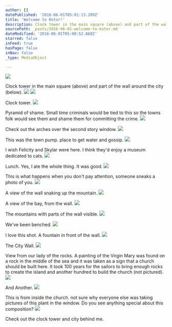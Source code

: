 ```yaml
---
author: []
datePublished: '2016-06-01T05:01:13.289Z'
title: 'Welcome to Kotor!'
description: Clock tower in the main square (above) and part of the wall around the city (below).
sourcePath: _posts/2016-06-01-welcome-to-kotor.md
dateModified: '2016-06-01T05:00:52.868Z'
starred: false
inFeed: true
hasPage: false
inNav: false
_type: MediaObject

---
```

![](https://the-grid-user-content.s3-us-west-2.amazonaws.com/989ada04-961b-4fb9-8196-c72621333fb3.jpg)

Clock tower in the main square (above) and part of the wall around the city (below).
![](https://the-grid-user-content.s3-us-west-2.amazonaws.com/7c82f93f-f5e9-404e-8457-04848c9f1eb0.jpg)
![](https://the-grid-user-content.s3-us-west-2.amazonaws.com/a4e7f4b7-526d-4981-a260-4ef37cc55c0c.jpg)

Clock tower.
![](https://the-grid-user-content.s3-us-west-2.amazonaws.com/ccc94dcb-0746-43bc-bfc2-6a8242375830.jpg)

Pyramid of shame. Small time criminals would be tied to this so the towns folk would see them and shame them for committing the crime.
![](https://the-grid-user-content.s3-us-west-2.amazonaws.com/8b2596d5-7cd3-431d-a98f-9a807f7e81b5.jpg)

Check out the arches over the second story window.
![](https://the-grid-user-content.s3-us-west-2.amazonaws.com/57bf6287-0261-4d82-92a4-eab84084d26a.jpg)

This was the town pump. place to get water and gossip.
![](https://the-grid-user-content.s3-us-west-2.amazonaws.com/cc8c9215-b5ab-4a9e-a8ec-9afa29abdf16.jpg)

I wish Felicity and Skylar were here. I think they'd enjoy a museum dedicated to cats.
![](https://the-grid-user-content.s3-us-west-2.amazonaws.com/a5fdc3ad-6dc6-401d-bec9-aea28cff0f23.jpg)

Lunch. Yes, I ate the whole thing. It was good.
![](https://the-grid-user-content.s3-us-west-2.amazonaws.com/5b8bfc43-d14e-4dc9-a459-76962072452c.jpg)

This is what happens when you don't pay attention, someone sneaks a photo of you.
![](https://the-grid-user-content.s3-us-west-2.amazonaws.com/e91ab48a-ca7a-4f82-9f7f-99c3245d7c59.jpg)

A view of the wall snaking up the mountain.
![](https://the-grid-user-content.s3-us-west-2.amazonaws.com/77a4beac-5100-4a99-87ef-018717b5d6e0.jpg)

A view of the bay, from the wall.
![](https://the-grid-user-content.s3-us-west-2.amazonaws.com/348bc662-637b-44af-a417-3ea9f737a83a.jpg)

The mountains with parts of the wall visible.
![](https://the-grid-user-content.s3-us-west-2.amazonaws.com/badb5d69-4eaf-4780-9110-fce84bf44e99.jpg)

We've been benched.
![](https://the-grid-user-content.s3-us-west-2.amazonaws.com/ec1ed38b-49a3-4f78-8ad2-7f7b6303c8aa.jpg)

I love this shot. A fountain in front of the wall.
![](https://the-grid-user-content.s3-us-west-2.amazonaws.com/313cc010-b0fe-4df4-b89b-70db6375607b.jpg)

The City Wall.
![](https://the-grid-user-content.s3-us-west-2.amazonaws.com/61060026-dd25-410f-98d1-97d2bba32ad9.jpg)

View from our lady of the rocks. A painting of the Virgin Mary was found on a rock in the middle of the sea and it was taken as a sign that a church should be built here. It took 100 years for the sailors to bring enough rocks to create the island and another hundred to build the church (not pictured).
![](https://the-grid-user-content.s3-us-west-2.amazonaws.com/cd143205-78ec-4547-97cb-e12300529c27.jpg)

And Another.
![](https://the-grid-user-content.s3-us-west-2.amazonaws.com/d3c1f133-eb7a-4405-951d-1b9c7e9b27fd.jpg)

This is from inside the church. not sure why everyone else was taking pictures of this plant in the window. Do you see anything special about this composition?
![](https://the-grid-user-content.s3-us-west-2.amazonaws.com/1e8918db-0e81-4683-8828-8b60990ad561.jpg)

Check out the clock tower and city behind me.